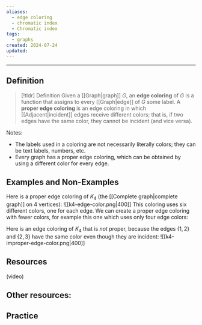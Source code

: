 ```yaml
---
aliases:
  - edge coloring
  - chromatic index
  - Chromatic index
tags:
  - graphs
created: 2024-07-24
updated:
---
```

---
## Definition 

> [!tldr] Definition
> Given a [[Graph|graph]] $G$, an **edge coloring** of $G$ is a function that assigns to every [[Graph|edge]] of $G$ some label. A **proper edge coloring** is an edge coloring in which [[Adjacent|incident]] edges receive different colors; that is, if two edges have the same color, they cannot be incident (and vice versa). 

Notes: 
- The labels used in a coloring are not necessarily literally colors; they can be text labels, numbers, etc. 
- Every graph has a proper edge coloring, which can be obtained by using a different color for every edge. 

## Examples and Non-Examples

Here is a proper edge coloring of $K_4$ (the [[Complete graph|complete graph]] on 4 vertices):
![[k4-edge-color.png|400]]
This coloring uses six different colors, one for each edge. We can create a proper edge coloring with fewer colors, for example this one which uses only four edge colors: 



Here is an edge coloring of $K_4$ that is *not* proper, because the edges $\{1,2\}$ and $\{2,3\}$ have the same color even though they are incident: 
![[k4-improper-edge-color.png|400]]




## Resources 

(video)

Other resources: 
- 

## Practice 
